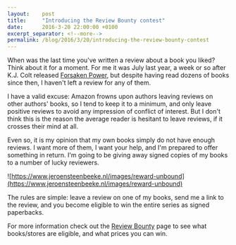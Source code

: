 ```yaml
---
layout:    post
title:     "Introducing the Review Bounty contest"
date:      2016-3-20 22:00:00 +0100
excerpt_separator: <!--more-->
permalink: /blog/2016/3/20/introducing-the-review-bounty-contest
---
```


When was the last time you've written a review about a book you liked? Think about it for a moment. For me it was July last year, a week or so after K.J. Colt released [Forsaken Power](http://www.amazon.com/Forsaken-Power-Healers-Meligna-Book-ebook/dp/B010RUSITC), but despite having read dozens of books since then, I haven't left a review for any of them.

<!--more-->
I have a valid excuse: Amazon frowns upon authors leaving reviews on other authors' books, so I tend to keep it to a minimum, and only leave positive reviews to avoid any impression of conflict of interest. But I don't think this is the reason the average reader is hesitant to leave reviews, if it crosses their mind at all.

Even so, it is my opinion that my own books simply do not have enough reviews. I want more of them, I want your help, and I'm prepared to offer something in return. I'm going to be giving away signed copies of my books to a number of lucky reviewers.

![https://www.jeroensteenbeeke.nl/images/reward-unbound](https://www.jeroensteenbeeke.nl/images/reward-unbound)

The rules are simple: leave a review on one of my books, send me a link to the review, and you become eligible to win the entire series as signed paperbacks.

For more information check out the [Review Bounty](https://www.jeroensteenbeeke.nl/review-bounty/) page to see what books/stores are eligible, and what prices you can win.